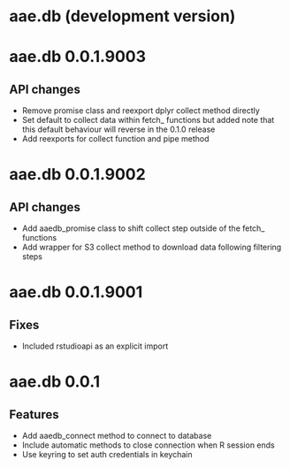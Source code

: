 # aae.db (development version)

# aae.db 0.0.1.9003

## API changes

- Remove promise class and reexport dplyr collect method directly
- Set default to collect data within fetch_ functions but added note
    that this default behaviour will reverse in the 0.1.0 release
- Add reexports for collect function and pipe method

# aae.db 0.0.1.9002

## API changes

- Add aaedb_promise class to shift collect step outside of
    the fetch_ functions
- Add wrapper for S3 collect method to download data following
   filtering steps


# aae.db 0.0.1.9001

## Fixes

- Included rstudioapi as an explicit import


# aae.db 0.0.1 

## Features

- Add aaedb_connect method to connect to database
- Include automatic methods to close connection when R session ends
- Use keyring to set auth credentials in keychain

